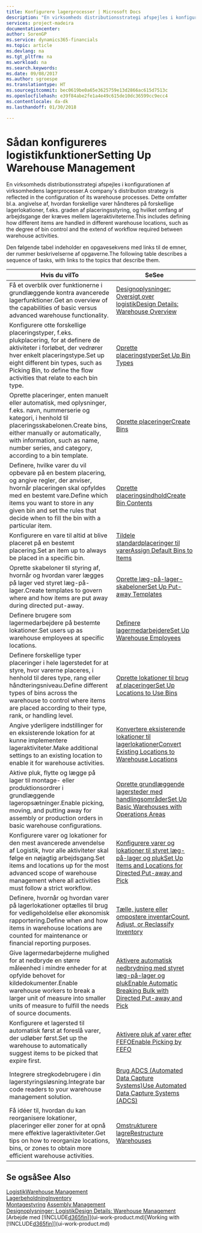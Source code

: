 ```yaml
---
title: Konfigurere lagerprocesser | Microsoft Docs
description: "En virksomheds distributionsstrategi afspejles i konfigurationen af virksomhedens lagerprocesser. Dette omfatter bl.a. angivelse af, hvordan forskellige varer håndteres på forskellige lagerlokationer, f.eks. graden af placeringsstyring, og hvilket omfang af arbejdsgange der kræves mellem lageraktiviteterne."
services: project-madeira
documentationcenter: 
author: SorenGP
ms.service: dynamics365-financials
ms.topic: article
ms.devlang: na
ms.tgt_pltfrm: na
ms.workload: na
ms.search.keywords: 
ms.date: 09/08/2017
ms.author: sgroespe
ms.translationtype: HT
ms.sourcegitcommit: bec0619be0a65e3625759e13d2866ac615d7513c
ms.openlocfilehash: e39f84abe2fe1a4e49c615de10dc36599cc9ecc4
ms.contentlocale: da-dk
ms.lasthandoff: 01/30/2018

---
```

# <a name="setting-up-warehouse-management"></a><span data-ttu-id="c37b8-104">Sådan konfigureres logistikfunktioner</span><span class="sxs-lookup"><span data-stu-id="c37b8-104">Setting Up Warehouse Management</span></span>
<span data-ttu-id="c37b8-105">En virksomheds distributionsstrategi afspejles i konfigurationen af virksomhedens lagerprocesser.</span><span class="sxs-lookup"><span data-stu-id="c37b8-105">A company's distribution strategy is reflected in the configuration of its warehouse processes.</span></span> <span data-ttu-id="c37b8-106">Dette omfatter bl.a. angivelse af, hvordan forskellige varer håndteres på forskellige lagerlokationer, f.eks. graden af placeringsstyring, og hvilket omfang af arbejdsgange der kræves mellem lageraktiviteterne.</span><span class="sxs-lookup"><span data-stu-id="c37b8-106">This includes defining how different items are handled in different warehouse locations, such as the degree of bin control and the extend of workflow required between warehouse activities.</span></span>  

 <span data-ttu-id="c37b8-107">Den følgende tabel indeholder en opgavesekvens med links til de emner, der rummer beskrivelserne af opgaverne.</span><span class="sxs-lookup"><span data-stu-id="c37b8-107">The following table describes a sequence of tasks, with links to the topics that describe them.</span></span>   

|<span data-ttu-id="c37b8-108">**Hvis du vil**</span><span class="sxs-lookup"><span data-stu-id="c37b8-108">**To**</span></span>|<span data-ttu-id="c37b8-109">**Se**</span><span class="sxs-lookup"><span data-stu-id="c37b8-109">**See**</span></span>|  
|------------|-------------|  
|<span data-ttu-id="c37b8-110">Få et overblik over funktionerne i grundlæggende kontra avancerede lagerfunktioner.</span><span class="sxs-lookup"><span data-stu-id="c37b8-110">Get an overview of the capabilities of basic versus advanced warehouse functionality.</span></span>|[<span data-ttu-id="c37b8-111">Designoplysninger: Oversigt over logistik</span><span class="sxs-lookup"><span data-stu-id="c37b8-111">Design Details: Warehouse Overview</span></span>](design-details-warehouse-overview.md)|  
|<span data-ttu-id="c37b8-112">Konfigurere otte forskellige placeringstyper, f.eks. plukplacering, for at definere de aktiviteter i forløbet, der vedrører hver enkelt placeringstype.</span><span class="sxs-lookup"><span data-stu-id="c37b8-112">Set up eight different bin types, such as Picking Bin, to define the flow activities that relate to each bin type.</span></span>|[<span data-ttu-id="c37b8-113">Oprette placeringstyper</span><span class="sxs-lookup"><span data-stu-id="c37b8-113">Set Up Bin Types</span></span>](warehouse-how-to-set-up-bin-types.md)|  
|<span data-ttu-id="c37b8-114">Oprette placeringer, enten manuelt eller automatisk, med oplysninger, f.eks. navn, nummerserie og kategori, i henhold til placeringsskabelonen.</span><span class="sxs-lookup"><span data-stu-id="c37b8-114">Create bins, either manually or automatically, with information, such as name, number series, and category, according to a bin template.</span></span>|[<span data-ttu-id="c37b8-115">Oprette placeringer</span><span class="sxs-lookup"><span data-stu-id="c37b8-115">Create Bins</span></span>](warehouse-how-to-create-individual-bins.md)|  
|<span data-ttu-id="c37b8-116">Definere, hvilke varer du vil opbevare på en bestem placering, og angive regler, der anviser, hvornår placeringen skal opfyldes med en bestemt vare.</span><span class="sxs-lookup"><span data-stu-id="c37b8-116">Define which items you want to store in any given bin and set the rules that decide when to fill the bin with a particular item.</span></span>|[<span data-ttu-id="c37b8-117">Oprette placeringsindhold</span><span class="sxs-lookup"><span data-stu-id="c37b8-117">Create Bin Contents</span></span>](warehouse-how-to-set-up-bin-contents.md)|  
|<span data-ttu-id="c37b8-118">Konfigurere en vare til altid at blive placeret på en bestemt placering.</span><span class="sxs-lookup"><span data-stu-id="c37b8-118">Set an item up to always be placed in a specific bin.</span></span>|[<span data-ttu-id="c37b8-119">Tildele standardplaceringer til varer</span><span class="sxs-lookup"><span data-stu-id="c37b8-119">Assign Default Bins to Items</span></span>](warehouse-how-to-assign-default-bins-to-items.md)|
|<span data-ttu-id="c37b8-120">Oprette skabeloner til styring af, hvornår og hvordan varer lægges på lager ved styret læg-på-lager.</span><span class="sxs-lookup"><span data-stu-id="c37b8-120">Create templates to govern where and how items are put away during directed put-away.</span></span>|[<span data-ttu-id="c37b8-121">Oprette læg-på-lager-skabeloner</span><span class="sxs-lookup"><span data-stu-id="c37b8-121">Set Up Put-away Templates</span></span>](warehouse-how-to-set-up-put-away-templates.md)|
|<span data-ttu-id="c37b8-122">Definere brugere som lagermedarbejdere på bestemte lokationer.</span><span class="sxs-lookup"><span data-stu-id="c37b8-122">Set users up as warehouse employees at specific locations.</span></span>|[<span data-ttu-id="c37b8-123">Definere lagermedarbejdere</span><span class="sxs-lookup"><span data-stu-id="c37b8-123">Set Up Warehouse Employees</span></span>](warehouse-how-to-set-up-warehouse-employees.md)|
|<span data-ttu-id="c37b8-124">Definere forskellige typer placeringer i hele lagerstedet for at styre, hvor varerne placeres, i henhold til deres type, rang eller håndteringsniveau.</span><span class="sxs-lookup"><span data-stu-id="c37b8-124">Define different types of bins across the warehouse to control where items are placed according to their type, rank, or handling level.</span></span>|[<span data-ttu-id="c37b8-125">Oprette lokationer til brug af placeringer</span><span class="sxs-lookup"><span data-stu-id="c37b8-125">Set Up Locations to Use Bins</span></span>](warehouse-how-to-set-up-locations-to-use-bins.md)|
|<span data-ttu-id="c37b8-126">Angive yderligere indstillinger for en eksisterende lokation for at kunne implementere lageraktiviteter.</span><span class="sxs-lookup"><span data-stu-id="c37b8-126">Make additional settings to an existing location to enable it for warehouse activities.</span></span>|[<span data-ttu-id="c37b8-127">Konvertere eksisterende lokationer til lagerlokationer</span><span class="sxs-lookup"><span data-stu-id="c37b8-127">Convert Existing Locations to Warehouse Locations</span></span>](warehouse-how-to-convert-existing-locations-to-warehouse-locations.md)|
|<span data-ttu-id="c37b8-128">Aktive pluk, flytte og lægge på lager til montage- eller produktionsordrer i grundlæggende lageropsætninger.</span><span class="sxs-lookup"><span data-stu-id="c37b8-128">Enable picking, moving, and putting away for assembly or production orders in basic warehouse configurations.</span></span>|[<span data-ttu-id="c37b8-129">Oprette grundlæggende lagersteder med handlingsområder</span><span class="sxs-lookup"><span data-stu-id="c37b8-129">Set Up Basic Warehouses with Operations Areas</span></span>](warehouse-how-to-set-up-basic-warehouses-with-operations-areas.md)|  
|<span data-ttu-id="c37b8-130">Konfigurere varer og lokationer for den mest avancerede anvendelse af Logistik, hvor alle aktiviteter skal følge en nøjagtig arbejdsgang.</span><span class="sxs-lookup"><span data-stu-id="c37b8-130">Set items and locations up for the most advanced scope of warehouse management where all activities must follow a strict workflow.</span></span>|[<span data-ttu-id="c37b8-131">Konfigurere varer og lokationer til styret læg-på-lager og pluk</span><span class="sxs-lookup"><span data-stu-id="c37b8-131">Set Up Items and Locations for Directed Put-away and Pick</span></span>](warehouse-how-to-set-up-items-for-directed-put-away-and-pick.md)|  
|<span data-ttu-id="c37b8-132">Definere, hvornår og hvordan varer på lagerlokationer optælles til brug for vedligeholdelse eller økonomisk rapportering.</span><span class="sxs-lookup"><span data-stu-id="c37b8-132">Define when and how items in warehouse locations are counted for maintenance or financial reporting purposes.</span></span>|[<span data-ttu-id="c37b8-133">Tælle, justere eller ompostere inventar</span><span class="sxs-lookup"><span data-stu-id="c37b8-133">Count, Adjust, or Reclassify Inventory</span></span>](inventory-how-count-adjust-reclassify.md)|
|<span data-ttu-id="c37b8-134">Give lagermedarbejderne mulighed for at nedbryde en større måleenhed i mindre enheder for at opfylde behovet for kildedokumenter.</span><span class="sxs-lookup"><span data-stu-id="c37b8-134">Enable warehouse workers to break a larger unit of measure into smaller units of measure to fulfill the needs of source documents.</span></span>|[<span data-ttu-id="c37b8-135">Aktivere automatisk nedbrydning med styret læg-på-lager og pluk</span><span class="sxs-lookup"><span data-stu-id="c37b8-135">Enable Automatic Breaking Bulk with Directed Put-away and Pick</span></span>](warehouse-enable-automatic-breaking-bulk-with-directed-put-away-and-pick.md)|  
|<span data-ttu-id="c37b8-136">Konfigurere et lagersted til automatisk først at foreslå varer, der udløber først.</span><span class="sxs-lookup"><span data-stu-id="c37b8-136">Set up the warehouse to automatically suggest items to be picked that expire first.</span></span>|[<span data-ttu-id="c37b8-137">Aktivere pluk af varer efter FEFO</span><span class="sxs-lookup"><span data-stu-id="c37b8-137">Enable Picking by FEFO</span></span>](warehouse-picking-by-fefo.md)|
|<span data-ttu-id="c37b8-138">Integrere stregkodebrugere i din lagerstyringsløsning.</span><span class="sxs-lookup"><span data-stu-id="c37b8-138">Integrate bar code readers to your warehouse management solution.</span></span>|[<span data-ttu-id="c37b8-139">Brug ADCS (Automated Data Capture Systems)</span><span class="sxs-lookup"><span data-stu-id="c37b8-139">Use Automated Data Capture Systems (ADCS)</span></span>](warehouse-use-automated-data-capture-systems-adcs.md)|  
|<span data-ttu-id="c37b8-140">Få idéer til, hvordan du kan reorganisere lokationer, placeringer eller zoner for at opnå mere effektive lageraktiviteter.</span><span class="sxs-lookup"><span data-stu-id="c37b8-140">Get tips on how to reorganize locations, bins, or zones to obtain more efficient warehouse activities.</span></span>|[<span data-ttu-id="c37b8-141">Omstrukturere lagre</span><span class="sxs-lookup"><span data-stu-id="c37b8-141">Restructure Warehouses</span></span>](warehouse-how-to-restructure-warehouses.md)|  

## <a name="see-also"></a><span data-ttu-id="c37b8-142">Se også</span><span class="sxs-lookup"><span data-stu-id="c37b8-142">See Also</span></span>  
[<span data-ttu-id="c37b8-143">Logistik</span><span class="sxs-lookup"><span data-stu-id="c37b8-143">Warehouse Management</span></span>](warehouse-manage-warehouse.md)  
[<span data-ttu-id="c37b8-144">Lagerbeholdning</span><span class="sxs-lookup"><span data-stu-id="c37b8-144">Inventory</span></span>](inventory-manage-inventory.md)  
<span data-ttu-id="c37b8-145">[Montagestyring](assembly-assemble-items.md)  </span><span class="sxs-lookup"><span data-stu-id="c37b8-145">[Assembly Management](assembly-assemble-items.md)  </span></span>  
[<span data-ttu-id="c37b8-146">Designoplysninger: Logistik</span><span class="sxs-lookup"><span data-stu-id="c37b8-146">Design Details: Warehouse Management</span></span>](design-details-warehouse-management.md)  
<span data-ttu-id="c37b8-147">[Arbejde med [!INCLUDE[d365fin](includes/d365fin_md.md)]](ui-work-product.md)</span><span class="sxs-lookup"><span data-stu-id="c37b8-147">[Working with [!INCLUDE[d365fin](includes/d365fin_md.md)]](ui-work-product.md)</span></span>

